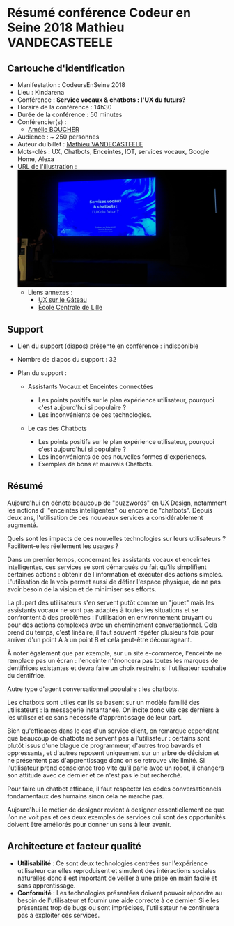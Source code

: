 # Résumé conférence Codeur en Seine 2018 Mathieu VANDECASTEELE

## Cartouche d'identification

 - Manifestation : CodeursEnSeine 2018
 - Lieu : Kindarena
 - Conférence : **Service vocaux & chatbots : l'UX du futurs?**
 - Horaire de la conférence : 14h30
 - Durée de la conférence : 50 minutes
 - Conférencier(s) :
   - [Amélie BOUCHER](https://www.linkedin.com/in/amelieboucher/)
 - Audience : ~ 250 personnes
 - Auteur du billet : [Mathieu VANDECASTEELE](https://www.linkedin.com/in/mathieuvdc/)
 - Mots-clés : UX, Chatbots, Enceintes, IOT, services vocaux, Google Home, Alexa
 - URL de l'illustration : ![Illustration](UX_CES18.jpg)
   - Liens annexes : 
     - [UX sur le Gâteau](https://ux-surlegateau.com)
     - [École Centrale de Lille](http://centralelille.fr/)

## Support
 - Lien du support (diapos) présenté en conférence : indisponible
 - Nombre de diapos du support : 32
 - Plan du support :
 
    - Assistants Vocaux et Enceintes connectées
      - Les points positifs sur le plan expérience utilisateur, pourquoi c'est aujourd'hui si populaire ?
      - Les inconvénients de ces technologies.

    - Le cas des Chatbots
      - Les points positifs sur le plan expérience utilisateur, pourquoi c'est aujourd'hui si populaire ?
      - Les inconvénients de ces nouvelles formes d'expériences.
      - Exemples de bons et mauvais Chatbots.

## Résumé

   Aujourd'hui on dénote beaucoup de "buzzwords" en UX Design, notamment les notions d' "enceintes intelligentes" ou encore de "chatbots". Depuis deux ans, l'utilisation de ces nouveaux services a considérablement augmenté.
 
   
Quels sont les impacts de ces nouvelles technologies sur leurs utilisateurs ? Facilitent-elles réellement les usages ?


   Dans un premier temps, concernant les assistants vocaux et enceintes intelligentes, ces services se sont démarqués du fait qu'ils simplifient certaines actions : obtenir de l'information et exécuter des actions simples. L'utilisation de la voix permet aussi de défier l'espace physique, de ne pas avoir besoin de la vision et de minimiser ses efforts.
   
La plupart des utilisateurs s'en servent putôt comme un "jouet" mais les assistants vocaux ne sont pas adaptés à toutes les situations et se confrontent à des problèmes : l'utilisation en environnement bruyant ou pour des actions complexes avec un cheminement conversationnel. Cela prend du temps, c'est linéaire, il faut souvent répéter plusieurs fois pour arriver d'un point A à un point B et cela peut-être décourageant. 

À noter également que par exemple, sur un site e-commerce, l'enceinte ne remplace pas un écran : l'enceinte n'énoncera pas toutes les marques de dentifrices existantes et devra faire un choix restreint si l'utilisateur souhaite du dentifrice.


   Autre type d'agent conversationnel populaire : les chatbots.
   
Les chatbots sont utiles car ils se basent sur un modèle familié des utilisateurs : la messagerie instantanée. On incite donc vite ces derniers à les utiliser et ce sans nécessité d'apprentissage de leur part.

Bien qu'efficaces dans le cas d'un service client, on remarque cependant que beaucoup de chatbots ne servent pas à l'utilisateur : certains sont plutôt issus d'une blague de programmeur, d'autres trop bavards et oppressants, et d'autres reposent uniquement sur un arbre de décision et ne présentent pas d'apprentissage donc on se retrouve vite limité. Si l'utilisateur prend conscience trop vite qu'il parle avec un robot, il changera son attitude avec ce dernier et ce n'est pas le but recherché.


   Pour faire un chatbot efficace, il faut respecter les codes conversationnels fondamentaux des humains sinon cela ne marche pas.


   Aujourd'hui le métier de designer revient à designer essentiellement ce que l'on ne voit pas et ces deux exemples de services qui sont des opportunités doivent être améliorés pour donner un sens à leur avenir.


## Architecture et facteur qualité

- **Utilisabilité** : Ce sont deux technologies centrées sur l'expérience utilisateur car elles reproduisent et simulent des intéractions sociales naturelles donc il est important de veiller à une prise en main facile et sans apprentissage. 
- **Conformité** : Les technologies présentées doivent pouvoir répondre au besoin de l'utilisateur et fournir une aide correcte à ce dernier. Si elles présentent trop de bugs ou sont imprécises, l'utilisateur ne continuera pas à exploiter ces services.

